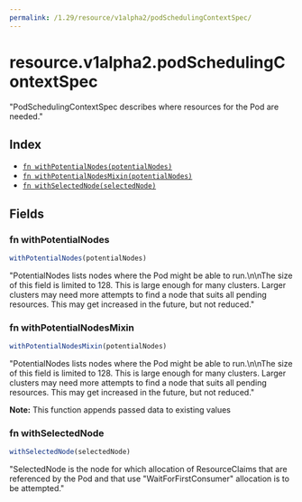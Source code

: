 ```yaml
---
permalink: /1.29/resource/v1alpha2/podSchedulingContextSpec/
---
```


# resource.v1alpha2.podSchedulingContextSpec

"PodSchedulingContextSpec describes where resources for the Pod are needed."

## Index

* [`fn withPotentialNodes(potentialNodes)`](#fn-withpotentialnodes)
* [`fn withPotentialNodesMixin(potentialNodes)`](#fn-withpotentialnodesmixin)
* [`fn withSelectedNode(selectedNode)`](#fn-withselectednode)

## Fields

### fn withPotentialNodes

```ts
withPotentialNodes(potentialNodes)
```

"PotentialNodes lists nodes where the Pod might be able to run.\n\nThe size of this field is limited to 128. This is large enough for many clusters. Larger clusters may need more attempts to find a node that suits all pending resources. This may get increased in the future, but not reduced."

### fn withPotentialNodesMixin

```ts
withPotentialNodesMixin(potentialNodes)
```

"PotentialNodes lists nodes where the Pod might be able to run.\n\nThe size of this field is limited to 128. This is large enough for many clusters. Larger clusters may need more attempts to find a node that suits all pending resources. This may get increased in the future, but not reduced."

**Note:** This function appends passed data to existing values

### fn withSelectedNode

```ts
withSelectedNode(selectedNode)
```

"SelectedNode is the node for which allocation of ResourceClaims that are referenced by the Pod and that use \"WaitForFirstConsumer\" allocation is to be attempted."